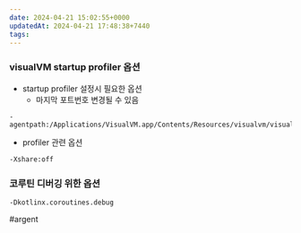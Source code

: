 ```yaml
---
date: 2024-04-21 15:02:55+0000
updatedAt: 2024-04-21 17:48:38+7440
tags: 
---
```

### visualVM startup profiler 옵션
- startup profiler 설정시 필요한 옵션
	- 마지막 포트번호 변경될 수 있음
```
-agentpath:/Applications/VisualVM.app/Contents/Resources/visualvm/visualvm/lib/deployed/jdk16/mac/libprofilerinterface.jnilib=/Applications/VisualVM.app/Contents/Resources/visualvm/visualvm/lib,5140 
```
- profiler 관련 옵션
```
-Xshare:off
```

### 코루틴 디버깅 위한 옵션
```
-Dkotlinx.coroutines.debug
```

#argent 